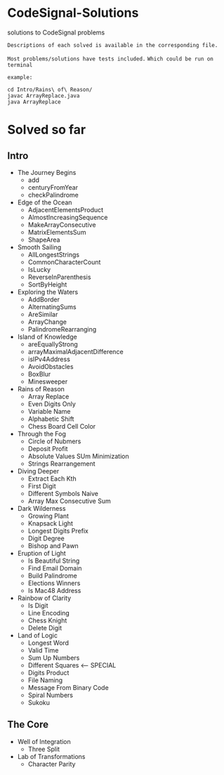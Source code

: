 # CodeSignal-Solutions
solutions to CodeSignal problems

`Descriptions of each solved is available in the corresponding file.`

`Most problems/solutions have tests included.`
`Which could be run on terminal`

`example:`
        
    cd Intro/Rains\ of\ Reason/
    javac ArrayReplace.java
    java ArrayReplace

# Solved so far
## Intro
- The Journey Begins
    * add
    * centuryFromYear
    * checkPalindrome
- Edge of the Ocean
    * AdjacentElementsProduct
    * AlmostIncreasingSequence
    * MakeArrayConsecutive
    * MatrixElementsSum
    * ShapeArea
- Smooth Sailing
    * AllLongestStrings
    * CommonCharacterCount
    * IsLucky
    * ReverseInParenthesis
    * SortByHeight
- Exploring the Waters
    * AddBorder
    * AlternatingSums
    * AreSimilar
    * ArrayChange
    * PalindromeRearranging
- Island of Knowledge
    * areEquallyStrong
    * arrayMaximalAdjacentDifference
    * isIPv4Address
    * AvoidObstacles
    * BoxBlur
    * Minesweeper
- Rains of Reason
    * Array Replace
    * Even Digits Only
    * Variable Name
    * Alphabetic Shift
    * Chess Board Cell Color
- Through the Fog
    * Circle of Nubmers
    * Deposit Profit
    * Absolute Values SUm Minimization
    * Strings Rearrangement
- Diving Deeper
    * Extract Each Kth
    * First Digit
    * Different Symbols Naive
    * Array Max Consecutive Sum
- Dark Wilderness
    * Growing Plant
    * Knapsack Light
    * Longest Digits Prefix
    * Digit Degree
    * Bishop and Pawn
- Eruption of Light
    * Is Beautiful String
    * Find Email Domain
    * Build Palindrome
    * Elections Winners
    * Is Mac48 Address
- Rainbow of Clarity    
    * Is Digit
    * Line Encoding
    * Chess Knight
    * Delete Digit
- Land of Logic
    * Longest Word
    * Valid Time
    * Sum Up Numbers
    * Different Squares <-- SPECIAL
    * Digits Product
    * File Naming
    * Message From Binary Code
    * Spiral Numbers
    * Sukoku

## The Core
- Well of Integration
    * Three Split
- Lab of Transformations
    * Character Parity